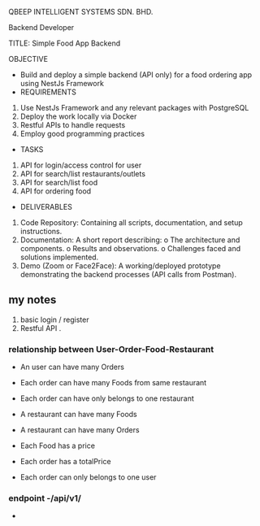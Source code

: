 QBEEP INTELLIGENT SYSTEMS SDN. BHD.

Backend Developer

TITLE: Simple Food App Backend

OBJECTIVE

- Build and deploy a simple backend (API only) for a food ordering app using NestJs Framework
- REQUIREMENTS
1. Use NestJs Framework and any relevant packages with PostgreSQL
2. Deploy the work locally via Docker
3. Restful APIs to handle requests
4. Employ good programming practices

- TASKS
1. API for login/access control for user
2. API for search/list restaurants/outlets
3. API for search/list food
4. API for ordering food

- DELIVERABLES
1. Code Repository: Containing all scripts, documentation, and setup instructions.
2. Documentation: A short report describing:
    o The architecture and components.
    o Results and observations.
    o Challenges faced and solutions implemented.
3. Demo (Zoom or Face2Face): A working/deployed prototype demonstrating the backend processes (API calls from Postman).

## my notes
1. basic login / register
2. Restful API 
. 

### relationship between User-Order-Food-Restaurant
- An user can have many Orders
- Each order can have many Foods from same restaurant
- Each order can have only belongs to one restaurant
 
- A restaurant can have many Foods
- A restaurant can have many Orders

- Each Food has a price
- Each order has a totalPrice
- Each order can only belongs to one user
   

### endpoint -/api/v1/

- 